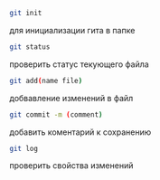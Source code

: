 ``` sh
git init
``` 
для инициализации гита в папке

``` sh
git status
``` 
проверить статус текующего файла

``` sh
git add(name file)
``` 
добвавление изменений в файл

``` sh
git commit -m (comment)
```
добавить коментарий к сохранению

``` sh
git log
```
проверить свойства изменений

